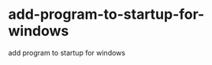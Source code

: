 add-program-to-startup-for-windows
==================================

add program to startup for windows